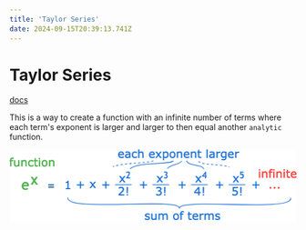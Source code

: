 ```yaml
---
title: 'Taylor Series'
date: 2024-09-15T20:39:13.741Z
---
```


# Taylor Series
[docs](https://www.mathsisfun.com/algebra/taylor-series.html)

This is a way to create a function with an infinite number of terms where each term's exponent is larger and larger to then equal another `analytic` function.

![alt text](taylorseries.png)
